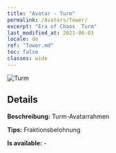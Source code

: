 ```yaml
---
title: "Avatar - Turm"
permalink: /Avatars/Tower/
excerpt: "Era of Chaos  Turm"
last_modified_at: 2021-06-03
locale: de
ref: "Tower.md"
toc: false
classes: wide
---
```

 ![Turm](/images/a/avatarFrame_5.png)

## Details

 **Beschreibung:** Turm-Avatarrahmen 

 **Tips:** Fraktionsbelohnung 

 **Is available:**  - 

